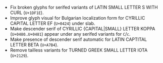 * Fix broken glyphs for serifed variants of LATIN SMALL LETTER S WITH CURL (`U+1DF1E`).
* Improve glyph visual for Bulgarian localization form for CYRILLIC CAPITAL LETTER EF (`U+0424`) under slab.
* Make descender serif of CYRILLIC {CAPITAL|SMALL} LETTER KOPPA (`U+0480`..`U+0481`) appear under any serifed variants for `C`/`c`.
* Make presence of descender serif automatic for LATIN CAPTITAL LETTER BETA (`U+A7B4`).
* Remove tailless variants for TURNED GREEK SMALL LETTER IOTA (`U+2129`).
